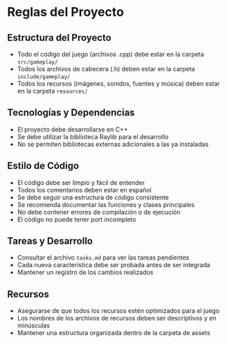 # Reglas del Proyecto

## Estructura del Proyecto
- Todo el código del juego (archivos .cpp) debe estar en la carpeta `src/gameplay/`
- Todos los archivos de cabecera (.h) deben estar en la carpeta `include/gameplay/`
- Todos los recursos (imágenes, sonidos, fuentes y música) deben estar en la carpeta `resources/`

## Tecnologías y Dependencias
- El proyecto debe desarrollarse en C++
- Se debe utilizar la biblioteca Raylib para el desarrollo
- No se permiten bibliotecas externas adicionales a las ya instaladas

## Estilo de Código
- El código debe ser limpio y fácil de entender
- Todos los comentarios deben estar en español
- Se debe seguir una estructura de código consistente
- Se recomienda documentar las funciones y clases principales
- No debe contener errores de compilación o de ejecución
- El código no puede tener port incompleto

## Tareas y Desarrollo
- Consultar el archivo `tasks.md` para ver las tareas pendientes
- Cada nueva característica debe ser probada antes de ser integrada
- Mantener un registro de los cambios realizados

## Recursos
- Asegurarse de que todos los recursos estén optimizados para el juego
- Los nombres de los archivos de recursos deben ser descriptivos y en minúsculas
- Mantener una estructura organizada dentro de la carpeta de assets

